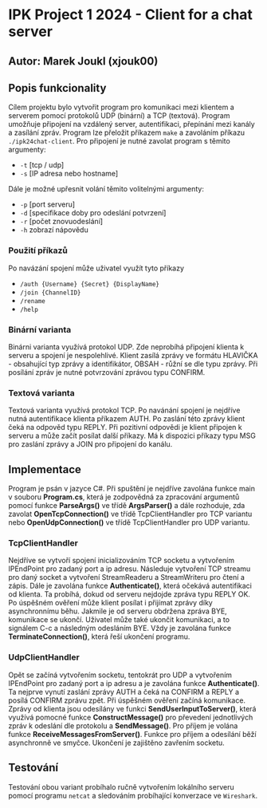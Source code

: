# IPK Project 1 2024 - Client for a chat server
## Autor: Marek Joukl (xjouk00)

## Popis funkcionality
Cílem projektu bylo vytvořit program pro komunikaci mezi klientem a serverem pomocí protokolů UDP (binární) a TCP (textová). Program umožňuje připojení na vzdálený server, autentifikaci, přepínání mezi kanály a zasílání zpráv. Program lze přeložit příkazem `make` a zavoláním příkazu `./ipk24chat-client`. Pro připojení je nutné zavolat program s těmito argumenty: 
- `-t` [tcp / udp]
- `-s` [IP adresa nebo hostname]

Dále je možné upřesnit volání těmito volitelnými argumenty:

- `-p` [port serveru]
- `-d` [specifikace doby pro odeslání potvrzení]
- `-r` [počet znovuodeslání]
- `-h` zobrazí nápovědu

### Použití příkazů
Po navázání spojení může uživatel využít tyto příkazy
- `/auth {Username} {Secret} {DisplayName}`
- `/join {ChannelID}`
- `/rename`
- `/help`

### Binární varianta
Binárni varianta využívá protokol UDP. Zde neprobíhá připojení klienta k serveru a spojení je nespolehlivé. Klient zasílá zprávy ve formátu HLAVIČKA - obsahující typ zprávy a identifikátor, OBSAH - růžní se dle typu zprávy. Při posílání zpráv je nutné potvrzování zprávou typu CONFIRM.

### Textová varianta
Textová varianta využívá protokol TCP. Po navánání spojení je nejdříve nutná autentifikace klienta příkazem AUTH. Po zaslání této zprávy klient čeká na odpověd typu REPLY. Při pozitivní odpovědi je klient připojen k serveru a může začít posílat další příkazy. Má k dispozici příkazy typu MSG pro zaslání zprávy a JOIN pro připojení do kanálu.

## Implementace
Program je psán v jazyce C#. Při spuštění je nejdříve zavolána funkce main v souboru **Program.cs**, která je zodpovědná za zpracování argumentů pomocí funkce **ParseArgs()** ve třídě **ArgsParser()** a dále rozhoduje, zda zavolat **OpenTcpConnection()** ve třídě TcpClientHandler pro TCP variantu nebo **OpenUdpConnection()** ve třídě TcpClientHandler pro UDP variantu.

### TcpClientHandler
Nejdříve se vytvoří spojení inicializováním TCP socketu a vytvořením IPEndPoint pro zadaný port a ip adresu. Následuje vytvoření TCP streamu pro daný socket a vytvoření StreamReaderu a StreamWriteru pro čtení a zápis. Dále je zavolána funkce **Authenticate()**, která očekává autentifikaci od klienta. Ta probíhá, dokud od serveru nejdojde zpráva typu REPLY OK. Po úspěšném ověření může klient posílat i přijímat zprávy díky asynchronnímu běhu. Jakmile je od serveru obdržena zpráva BYE, komunikace se  ukončí. Uživatel může také ukončit komunikaci, a to signálem C-c a následným odesláním BYE. Vždy je zavolána funkce **TerminateConnection()**, která řeší ukončení programu.

### UdpClientHandler

Opět se začíná vytvořením socketu, tentokrát pro UDP a vytvořením IPEndPoint pro zadaný port a ip adresu a je zavolána funkce **Authenticate()**. Ta nejprve vynutí zaslání zprávy AUTH a čeká na CONFIRM a REPLY a posílá CONFIRM zprávu zpět. Při úspěšném ověření začíná komunikace. Zprávy od klienta jsou odesílány ve funkci **SendUserInputToServer()**, která využívá pomocné funkce **ConstructMessage()** pro převedení jednotlivých zpráv k odeslání dle protokolu a **SendMessage()**. Pro příjem je volána funkce **ReceiveMessagesFromServer()**. Funkce pro příjem a odesílání běží asynchronně ve smyčce. Ukončení je zajištěno zavřením socketu.

## Testování

Testování obou variant probíhalo ručně vytvořením lokálního serveru pomocí programu `netcat` a sledováním probíhající konverzace ve `Wireshark`.

